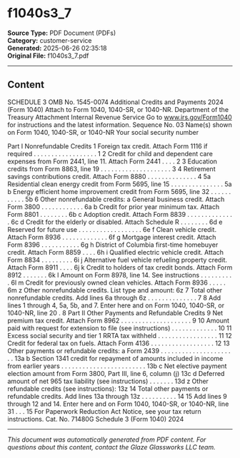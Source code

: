 ﻿# f1040s3_7

**Source Type:** PDF Document (PDFs)  
**Category:** customer-service  
**Generated:** 2025-06-26 02:35:18  
**Original File:** f1040s3_7.pdf

---

## Content

SCHEDULE 3                                                                                                                      OMB No. 1545-0074
                                           Additional Credits and Payments
                                                                                                                                 2024
(Form 1040)
                                               Attach to Form 1040, 1040-SR, or 1040-NR.
Department of the Treasury                                                                                                      Attachment
Internal Revenue Service          Go to www.irs.gov/Form1040 for instructions and the latest information.                       Sequence No. 03
Name(s) shown on Form 1040, 1040-SR, or 1040-NR                                                                 Your social security number


  Part I       Nonrefundable Credits
  1   Foreign tax credit. Attach Form 1116 if required . . . . . . . . . . . . . . . . .                             .      1
  2   Credit for child and dependent care expenses from Form 2441, line 11. Attach Form 2441 . . .                   .      2
  3   Education credits from Form 8863, line 19 . . . . . . . . . . . . . . . . . . .                                .      3
  4   Retirement savings contributions credit. Attach Form 8880 . . . . . . . . . . . . .                            .      4
  5a Residential clean energy credit from Form 5695, line 15 . . . . . . . . . . . . . .                             .     5a
    b Energy efficient home improvement credit from Form 5695, line 32       . . . . . . . . . .                     .     5b
  6   Other nonrefundable credits:
    a General business credit. Attach Form 3800 . . . . . . . . . . . .               6a
    b Credit for prior year minimum tax. Attach Form 8801 . . . . . . . .             6b
    c Adoption credit. Attach Form 8839 . . . . . . . . . . . . . .                   6c
    d Credit for the elderly or disabled. Attach Schedule R      . . . . . . . .      6d
    e Reserved for future use . . . . . . . . . . . . . . . . . .                     6e
    f Clean vehicle credit. Attach Form 8936 . . . . . . . . . . . . .                 6f
    g Mortgage interest credit. Attach Form 8396 . . . . . . . . . . .                6g
    h District of Columbia first-time homebuyer credit. Attach Form 8859 . . . .      6h
    i Qualified electric vehicle credit. Attach Form 8834 . . . . . . . . .            6i
    j Alternative fuel vehicle refueling property credit. Attach Form 8911 . . . .     6j
    k Credit to holders of tax credit bonds. Attach Form 8912 . . . . . . .           6k
    l Amount on Form 8978, line 14. See instructions . . . . . . . . . .               6l
    m Credit for previously owned clean vehicles. Attach Form 8936 . . . . .          6m
    z Other nonrefundable credits. List type and amount:
                                                                                      6z
  7   Total other nonrefundable credits. Add lines 6a through 6z . . . . . . . . . . . . .                           .     7
  8   Add lines 1 through 4, 5a, 5b, and 7. Enter here and on Form 1040, 1040-SR, or 1040-NR, line 20                .     8
  Part II      Other Payments and Refundable Credits
  9   Net premium tax credit. Attach Form 8962 . . . . . . . . . . . . . . . . .                            .    .   .      9
 10   Amount paid with request for extension to file (see instructions) . . . . . . . . . .                 .    .   .     10
 11   Excess social security and tier 1 RRTA tax withheld . . . . . . . . . . . . . .                       .    .   .     11
 12   Credit for federal tax on fuels. Attach Form 4136 . . . . . . . . . . . . . . .                       .    .   .     12
 13   Other payments or refundable credits:
    a Form 2439 . . . . . . . . . . . . . . . . . . . . . .                             13a
    b Section 1341 credit for repayment of amounts included in income from earlier
      years . . . . . . . . . . . . . . . . . . . . . . . .                             13b
    c Net elective payment election amount from Form 3800, Part III, line 6, column (j) 13c
    d Deferred amount of net 965 tax liability (see instructions) . . . . . . .         13d
    z Other refundable credits (see instructions):
                                                                                        13z
 14   Total other payments or refundable credits. Add lines 13a through 13z      . . . . . . .              .    .   .     14
 15   Add lines 9 through 12 and 14. Enter here and on Form 1040, 1040-SR, or 1040-NR, line 31              .    .   .     15
For Paperwork Reduction Act Notice, see your tax return instructions.               Cat. No. 71480G                      Schedule 3 (Form 1040) 2024

---

*This document was automatically generated from PDF content. For questions about this content, contact the Glaze Glassworks LLC team.*
